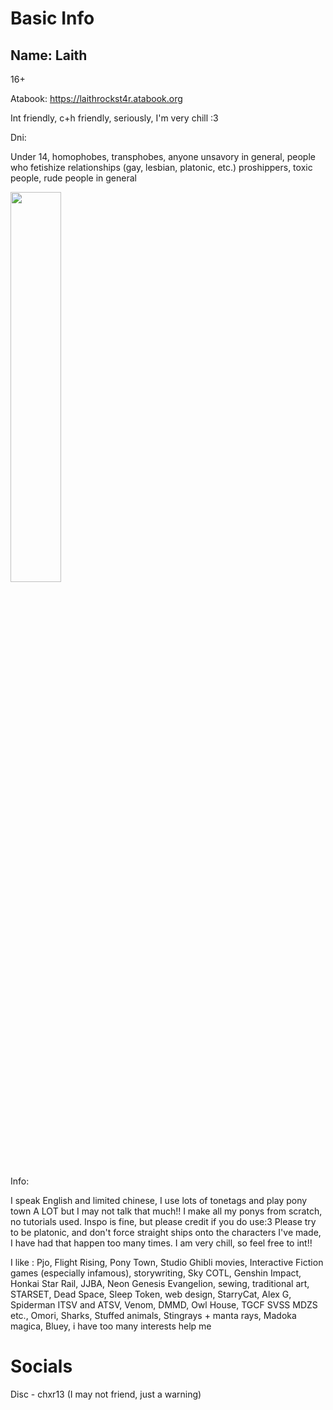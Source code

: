 # Basic Info

## Name: Laith
 16+

Atabook: https://laithrockst4r.atabook.org

Int friendly, c+h friendly, seriously, I'm very chill :3

Dni: 

Under 14, homophobes, transphobes, anyone unsavory in general, people who fetishize relationships (gay, lesbian, platonic, etc.) proshippers, toxic people, rude people in general

<img src="https://i.pinimg.com/736x/b9/3c/cc/b93cccdfa5af148b86a1f43aefe3b5ee.jpg" width=40% height=40%>

Info:

I speak English and limited chinese, I use lots of tonetags and play pony town A LOT but I may not talk that much!! I make all my ponys from scratch, no tutorials used. Inspo is fine, but please credit if you do use:3 Please try to be platonic, and don't force straight ships onto the characters I've made, I have had that happen too many times. I am very chill, so feel free to int!!

I like : Pjo, Flight Rising, Pony Town, Studio Ghibli movies, Interactive Fiction games (especially infamous), storywriting, Sky COTL, Genshin Impact, Honkai Star Rail, JJBA, Neon Genesis Evangelion, sewing, traditional art, STARSET, Dead Space, Sleep Token, web design, StarryCat, Alex G, Spiderman ITSV and ATSV, Venom, DMMD, Owl House, TGCF SVSS MDZS etc., Omori, Sharks, Stuffed animals, Stingrays + manta rays, Madoka magica, Bluey, i have too many interests help me

# Socials

Disc - chxr13 (I may not friend, just a warning)
